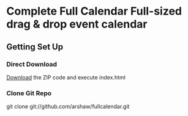 <h1>Complete Full Calendar Full-sized drag & drop event calendar</h1>

<h2>Getting Set Up</h2>

<h3>Direct Download</h3>
<a href="https://github.com/neotic82/CompleteFullCalendar/archive/master.zip">Download</a> the ZIP code and execute index.html


<h3>Clone Git Repo</h3>

git clone git://github.com/arshaw/fullcalendar.git
